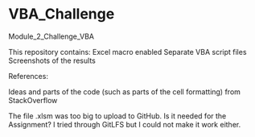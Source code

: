 # VBA_Challenge
Module_2_Challenge_VBA

This repository contains:
  Excel macro enabled
  Separate VBA script files
  Screenshots of the results
  
  
  References:
  
  Ideas and parts of the code (such as parts of the cell formatting) from StackOverflow
  
  The file .xlsm was too big to upload to GitHub. Is it needed for the Assignment? I tried through GitLFS but I could not make it work either.
